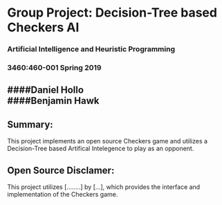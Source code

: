 # Group Project: Decision-Tree based Checkers AI
### Artificial Intelligence and Heuristic Programming
### 3460:460-001 Spring 2019

####Daniel Hollo  
####Benjamin Hawk  
------------------

## Summary: 

This project implements an open source Checkers game and utilizes a Decision-Tree based Artifical Intelegence to 
play as an opponent.

## Open Source Disclamer:

This project utilizes [........] by [...], which provides the interface and implementation of the Checkers game.